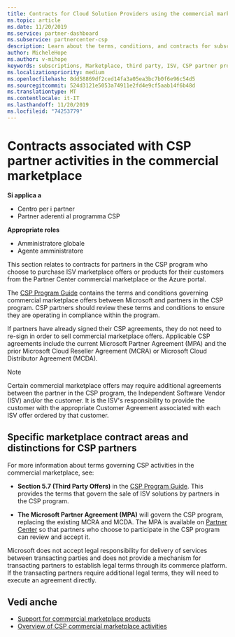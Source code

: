 ```yaml
---
title: Contracts for Cloud Solution Providers using the commercial marketplace | Partner Center
ms.topic: article
ms.date: 11/20/2019
ms.service: partner-dashboard
ms.subservice: partnercenter-csp
description: Learn about the terms, conditions, and contracts for subscriptions to third-party ISV products purchased by CSP partners in the commercial marketplace.
author: MicheleHope
ms.author: v-mihope
keywords: subscriptions, Marketplace, third party, ISV, CSP partner program, contracts, sell, purchase,
ms.localizationpriority: medium
ms.openlocfilehash: 8dd58869df2ced14fa3a05ea3bc7b0f6e96c54d5
ms.sourcegitcommit: 524d3121e5053a74911e2fd4e9cf5aab14f6b48d
ms.translationtype: MT
ms.contentlocale: it-IT
ms.lasthandoff: 11/20/2019
ms.locfileid: "74253779"
---
```

# <a name="contracts-associated-with-csp-partner-activities-in-the-commercial-marketplace"></a>Contracts associated with CSP partner activities in the commercial marketplace

**Si applica a**

- Centro per i partner
- Partner aderenti al programma CSP

**Appropriate roles**

- Amministratore globale
- Agente amministratore

This section relates to contracts for partners in the CSP program who choose to purchase ISV marketplace offers or products for their customers from the Partner Center commercial marketplace or the Azure portal.

The [CSP Program Guide](https://go.microsoft.com/fwlink/p/?LinkId=617100) contains the terms and conditions governing commercial marketplace offers between Microsoft and partners in the CSP program. CSP partners should review these terms and conditions to ensure they are operating in compliance within the program.  

If partners have already signed their CSP agreements, they do not need to re-sign in order to sell commercial marketplace offers. Applicable CSP agreements include the current Microsoft Partner Agreement (MPA) and the prior Microsoft Cloud Reseller Agreement (MCRA) or Microsoft Cloud Distributor Agreement (MCDA).

>[!NOTE]
> Certain commercial marketplace offers may require additional agreements between the partner in the CSP program, the Independent Software Vendor (ISV) and/or the customer. It is the ISV's responsibility to provide the customer with the appropriate Customer Agreement associated with each ISV offer ordered by that customer.

## <a name="specific-marketplace-contract-areas-and-distinctions-for-csp-partners"></a>Specific marketplace contract areas and distinctions for CSP partners

For more information about terms governing CSP activities in the commercial marketplace, see:

- **Section 5.7 (Third Party Offers)** in the [CSP Program Guide](https://go.microsoft.com/fwlink/p/?LinkId=617100). This provides the terms that govern the sale of ISV solutions by partners in the CSP program.

- **The Microsoft Partner Agreement (MPA)** will govern the CSP program, replacing the existing MCRA and MCDA. The MPA is available on [Partner Center](https://partner.microsoft.com/pcv/dashboard/overview) so that partners who choose to participate in the CSP program can review and accept it.
  
Microsoft does not accept legal responsibility for delivery of services between transacting parties and does not provide a mechanism for transacting partners to establish legal terms through its commerce platform. If the transacting partners require additional legal terms, they will need to execute an agreement directly.

## <a name="see-also"></a>Vedi anche

- [Support for commercial marketplace products](csp-commercial-marketplace-support.md)
- [Overview of CSP commercial marketplace activities](csp-commercial-marketplace-overview.md)
